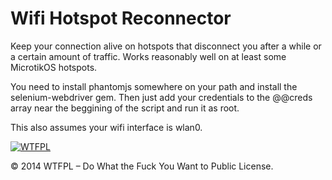 # Wifi Hotspot Reconnector

Keep your connection alive on hotspots that disconnect you after a while or a certain amount of traffic.
Works reasonably well on at least some MicrotikOS hotspots.

You need to install phantomjs somewhere on your path and install the selenium-webdriver gem. Then just add your credentials to the @@creds array near the beggining of the script and run it as root.

This also assumes your wifi interface is wlan0.


[![WTFPL][2]][1]

© 2014 WTFPL – Do What the Fuck You Want to Public License.

  [1]: http://www.wtfpl.net/
  [2]: http://www.wtfpl.net/wp-content/uploads/2012/12/wtfpl-badge-1.png
